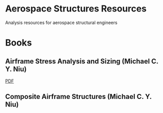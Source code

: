 # Aerospace Structures Resources
Analysis resources for aerospace structural engineers

# Books
## Airframe Stress Analysis and Sizing (Michael C. Y. Niu)
[PDF](https://soaneemrana.org/onewebmedia/AIRFRAME%20STRESS%20ANALYSIS%20AND%20SIZING%20BY%20MICHAEL%20C.Y.%20NIU.pdf)

## Composite Airframe Structures (Michael C. Y. Niu)
